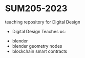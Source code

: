 # SUM205-2023
teaching repository for Digital Design

- Digital Design Teaches us:
* blender
* blender geometry nodes
* blockchain smart contracts

